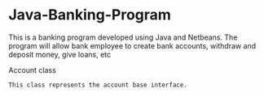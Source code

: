 # Java-Banking-Program
This is a banking program developed using Java and Netbeans. The program will allow bank employee to create bank accounts, withdraw and deposit money, give loans, etc

Account class

	This class represents the account base interface.
